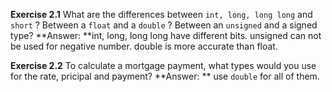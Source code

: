 **Exercise 2.1** What are the differences between `int, long, long long` and `short` ? Between a `float` and a `double` ? Between an `unsigned` and a signed type?
**Answer: **int, long, long long have different bits. unsigned can not be used for negative number. double is more accurate than float.


**Exercise 2.2** To calculate a mortgage payment, what types would you use for the rate, pricipal and payment?
**Answer: ** use `double` for all of them.
